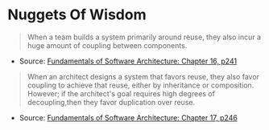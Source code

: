 # Nuggets Of Wisdom

> When a team builds a system primarily around reuse, they also incur a huge amount of coupling between components.
* Source: [Fundamentals of Software Architecture: Chapter 16, p241](https://fundamentalsofsoftwarearchitecture.com/)

> When an architect designs a system that favors reuse, they also favor coupling to achieve that reuse, either by inheritance or composition.
> However; if the architect's goal requires high degrees of decoupling,then they favor duplication over reuse.
* Source: [Fundamentals of Software Architecture: Chapter 17, p246](https://fundamentalsofsoftwarearchitecture.com/)
